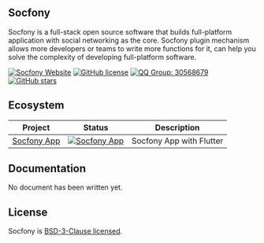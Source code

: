 ## Socfony

Socfony is a full-stack open source software that builds full-platform application with social networking as the core. Socfony plugin mechanism allows more developers or teams to write more functions for it, can help you solve the complexity of developing full-platform software.

[![Socfony Website](https://img.shields.io/badge/website-socfony.com-0076D6?style=for-the-badge)](https://socfony.com)
[![GitHub license](https://img.shields.io/github/license/socfony/socfony?style=for-the-badge)](https://opensource.org/licenses/BSD-3-Clause)
[![QQ Group: 30568679](https://img.shields.io/badge/qq%20group-30568679-eb1923?logo=tencent-qq&style=for-the-badge)](https://qm.qq.com/cgi-bin/qm/qr?k=yORvTv7AvoAvpsjL3OOHgrNNZplYh1NN&jump_from=webapi)
[![GitHub stars](https://img.shields.io/github/stars/socfony/socfony?color=6100A5&logo=github&style=for-the-badge)](https://github.com/socfony/socfony/stargazers)

## Ecosystem

| Project | Status | Description |
|---------|--------|-------------|
| [Socfony App](https://github.com/socfony/socfony-app) |  [![Socfony App](https://img.shields.io/badge/flutter-wip-0076D6?style=for-the-badge&logo=flutter)](https://github.com/socfony/socfony-app) | Socfony App with Flutter |


## Documentation

No document has been written yet.

## License

Socfony is [BSD-3-Clause licensed](https://opensource.org/licenses/BSD-3-Clause).
